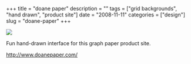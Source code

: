 +++
title = "doane paper"
description = ""
tags = ["grid backgrounds", "hand drawn", "product site"]
date = "2008-11-11"
categories = ["design"]
slug = "doane-paper"
+++


 

  <div id="screens-thumbs" class="clearfix">
    <div class="txt-center" id="design-submission"><a href="http://www.doanepaper.com/"><img id='bluga-thumbnail-1399' class='bluga-thumbnail large' src='//konigi.com/media/bluga/
wt491a2436f1d8a_0.jpg'/></a></div>  
  </div>   
<p>Fun hand-drawn interface for this graph paper product site.</p>
<p><a href="http://www.doanepaper.com/">http://www.doanepaper.com/</a></p>




